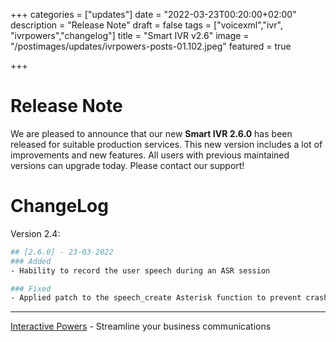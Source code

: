 +++
categories = ["updates"]
date = "2022-03-23T00:20:00+02:00"
description = "Release Note"
draft = false
tags = ["voicexml","ivr", "ivrpowers","changelog"]
title = "Smart IVR v2.6"
image = "/postimages/updates/ivrpowers-posts-01.102.jpeg"
featured = true

+++

# Release Note

We are pleased to announce that our new **Smart IVR 2.6.0** has been released for suitable production services. This new version includes a lot of improvements and new features. All users with previous maintained versions can upgrade today. Please contact our support!

# ChangeLog

Version 2.4:

```bash
## [2.6.0] - 23-03-2022
### Added
- Hability to record the user speech during an ASR session

### Fixed
- Applied patch to the speech_create Asterisk function to prevent crashes after lots of ASR sessions
```

---
[Interactive Powers](http://www.ivrpowers.com/) - Streamline your business communications
